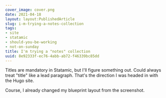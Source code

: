 ```yaml
---
cover_image: cover.png
date: 2021-04-18
layout: layout:PublishedArticle
slug: i-m-trying-a-notes-collection
tags:
- site
- statamic
- should-you-be-working
- not-on-sunday
title: I'm trying a "notes" collection
uuid: 8e92333f-ec76-4abb-ab72-f46339bc85dd
---
```


Titles are mandatory in Statamic, but I'll figure something out.
Could always treat "title" like a lead paragraph.
That's the direction I was headed in with the Hugo site.

Course, I already changed my blueprint layout from the screenshot.
